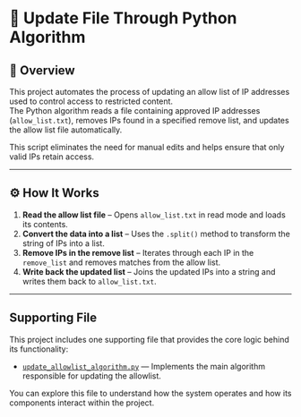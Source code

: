 # 🧩 Update File Through Python Algorithm

## 📘 Overview
This project automates the process of updating an allow list of IP addresses used to control access to restricted content.  
The Python algorithm reads a file containing approved IP addresses (`allow_list.txt`), removes IPs found in a specified remove list, and updates the allow list file automatically.

This script eliminates the need for manual edits and helps ensure that only valid IPs retain access.

---

## ⚙️ How It Works

1. **Read the allow list file** – Opens `allow_list.txt` in read mode and loads its contents.
2. **Convert the data into a list** – Uses the `.split()` method to transform the string of IPs into a list.
3. **Remove IPs in the remove list** – Iterates through each IP in the `remove_list` and removes matches from the allow list.
4. **Write back the updated list** – Joins the updated IPs into a string and writes them back to `allow_list.txt`.

---

## Supporting File

This project includes one supporting file that provides the core logic behind its functionality:

- [`update_allowlist_algorithm.py`](https://github.com/dondex001/automated-ip-access-control/blob/main/update_allow_list_algorithm.py.md) — Implements the main algorithm responsible for updating the allowlist.

You can explore this file to understand how the system operates and how its components interact within the project.

